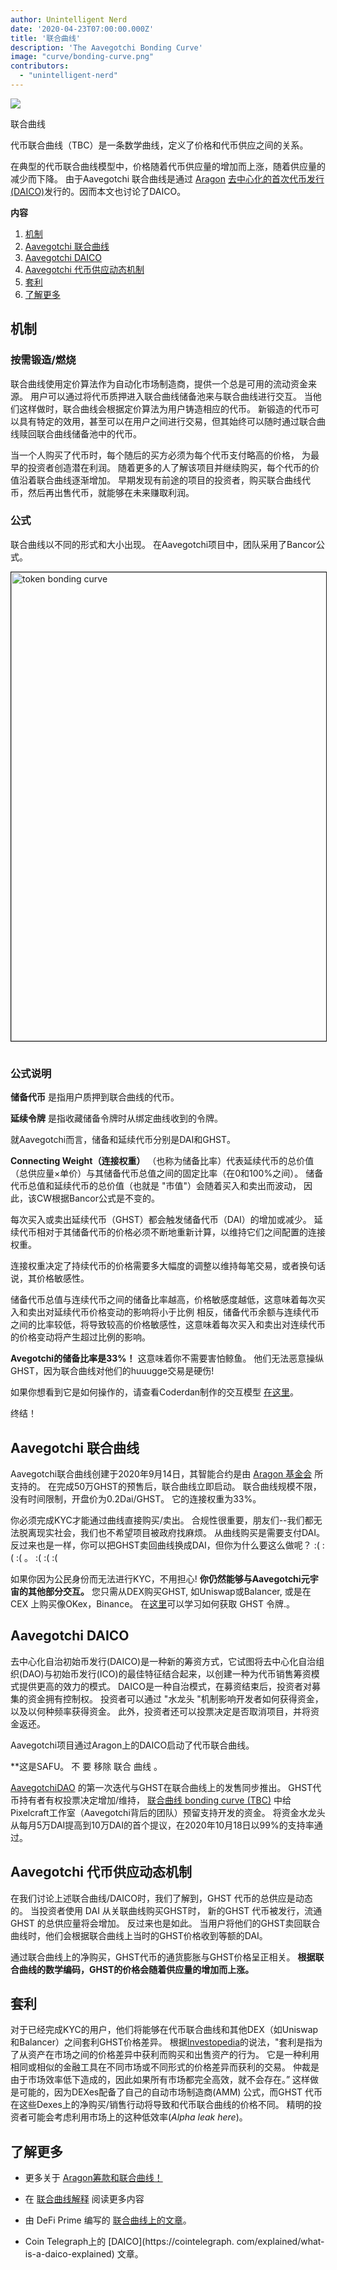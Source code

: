 ```yaml
---
author: Unintelligent Nerd
date: '2020-04-23T07:00:00.000Z'
title: '联合曲线'
description: 'The Aavegotchi Bonding Curve'
image: "curve/bonding-curve.png"
contributors:
  - "unintelligent-nerd"
---
```



<div class="headerImageContainer">
<img class="headerImage" src="/curve/bonding-curve.png">
<p class="headerImageText">联合曲线</p>
</div>

代币联合曲线（TBC）是一条数学曲线，定义了价格和代币供应之间的关系。

在典型的代币联合曲线模型中，价格随着代币供应量的增加而上涨，随着供应量的减少而下降。 由于Aavegotchi 联合曲线是通过  [Aragon](/glossary#aragon) [去中心化的首次代币发行(DAICO)](/glossary#daico)发行的。因而本文也讨论了DAICO。

<div class="contentsBox">

**内容**

<ol>
<li><a href=#mechanics>机制</a></li>
<li><a href=#aavegotchi-bonding-curve>Aavegotchi 联合曲线</a></li>
<li><a href=#aavegotchi-daico>Aavegotchi DAICO</a></li>
<li><a href=#aavegotchi-token-supply-dynamics>Aavegotchi 代币供应动态机制</a></li>
<li><a href=#arbitrage>套利</a></li>
<li><a href=#learn-more>了解更多</a></li>
</ol>

</div>

## 机制

### 按需锻造/燃烧

联合曲线使用定价算法作为自动化市场制造商，提供一个总是可用的流动资金来源。 用户可以通过将代币质押进入联合曲线储备池来与联合曲线进行交互。 当他们这样做时，联合曲线会根据定价算法为用户铸造相应的代币。 新锻造的代币可以具有特定的效用，甚至可以在用户之间进行交易，但其始终可以随时通过联合曲线赎回联合曲线储备池中的代币。

当一个人购买了代币时，每个随后的买方必须为每个代币支付略高的价格， 为最早的投资者创造潜在利润。 随着更多的人了解该项目并继续购买，每个代币的价值沿着联合曲线逐渐增加。 早期发现有前途的项目的投资者，购买联合曲线代币，然后再出售代币，就能够在未来赚取利润。

### 公式

联合曲线以不同的形式和大小出现。 在Aavegotchi项目中，团队采用了Bancor公式。

<img style = "border: 1px solid; margin-bottom: 15px" src = "/curve/reserve-ratio.png" alt = "token bonding curve" width = "750" />

### 公式说明

**储备代币** 是指用户质押到联合曲线的代币。

**延续令牌** 是指收藏储备令牌时从绑定曲线收到的令牌。

就Aavegotchi而言，储备和延续代币分别是DAI和GHST。

**Connecting Weight（连接权重）** （也称为储备比率）代表延续代币的总价值（总供应量×单价）与其储备代币总值之间的固定比率（在0和100%之间）。  储备代币总值和延续代币的总价值（也就是 "市值"）会随着买入和卖出而波动， 因此，该CW根据Bancor公式是不变的。

每次买入或卖出延续代币（GHST）都会触发储备代币（DAI）的增加或减少。 延续代币相对于其储备代币的价格必须不断地重新计算，以维持它们之间配置的连接权重。


连接权重决定了持续代币的价格需要多大幅度的调整以维持每笔交易，或者换句话说，其价格敏感性。

储备代币总值与连续代币之间的储备比率越高，价格敏感度越低，这意味着每次买入和卖出对延续代币价格变动的影响将小于比例 相反，储备代币余额与连续代币之间的比率较低，将导致较高的价格敏感性，这意味着每次买入和卖出对连续代币的价格变动将产生超过比例的影响。

**Avegotchi的储备比率是33%！** 这意味着你不需要害怕鲸鱼。 他们无法恶意操纵GHST，因为联合曲线对他们的huuugge交易是硬伤!

如果你想看到它是如何操作的，请查看Coderdan制作的交互模型 [在这里](https://observablehq.com/@cinnabarhorse/aavegotchi-bonding-curve)。

终结！

## Aavegotchi 联合曲线
Aavegotchi联合曲线创建于2020年9月14日，其智能合约是由 [Aragon 基金会](https://fundraising.aragon.black/) 所支持的。 在完成50万GHST的预售后，联合曲线立即启动。 联合曲线规模不限，没有时间限制，开盘价为0.2Dai/GHST。 它的连接权重为33%。

你必须完成KYC才能通过曲线直接购买/卖出。 合规性很重要，朋友们--我们都无法脱离现实社会，我们也不希望项目被政府找麻烦。 从曲线购买是需要支付DAI。 反过来也是一样，你可以把GHST卖回曲线换成DAI，但你为什么要这么做呢？ :( :( :( 。 :( :( :(

如果你因为公民身份而无法进行KYC，不用担心!  **你仍然能够与Aavegotchi元宇宙的其他部分交互。** 您只需从DEX购买GHST, 如Uniswap或Balancer, 或是在CEX 上购买像OKex，Binance。 在[这里](/ghst#get-ghst)可以学习如何获取 GHST 令牌.。

## Aavegotchi DAICO
去中心化自治初始币发行(DAICO)是一种新的筹资方式，它试图将去中心化自治组织(DAO)与初始币发行(ICO)的最佳特征结合起来，以创建一种为代币销售筹资模式提供更高的效力的模式。 DAICO是一种自治模式，在募资结束后，投资者对募集的资金拥有控制权。 投资者可以通过 "水龙头 "机制影响开发者如何获得资金，以及以何种频率获得资金。 此外，投资者还可以投票决定是否取消项目，并将资金返还。

Aavegotchi项目通过Aragon上的DAICO启动了代币联合曲线。

**这是SAFU。 不 要 移除 联合 曲线 。</p>

[AavegotchiDAO](/dao) 的第一次迭代与GHST在联合曲线上的发售同步推出。 GHST代币持有者有权投票决定增加/维持， [联合曲线 bonding curve (TBC)](/curve) 中给Pixelcraft工作室（Aavegotchi背后的团队）预留支持开发的资金。 将资金水龙头从每月5万DAI提高到10万DAI的首个提议，在2020年10月18日以99%的支持率通过。

## Aavegotchi 代币供应动态机制
在我们讨论上述联合曲线/DAICO时，我们了解到，GHST 代币的总供应是动态的。 当投资者使用 DAI 从关联曲线购买GHST时， 新的GHST 代币被发行，流通GHST 的总供应量将会增加。 反过来也是如此。 当用户将他们的GHST卖回联合曲线时，他们会根据联合曲线上当时的GHST价格收到等额的DAI。

通过联合曲线上的净购买，GHST代币的通货膨胀与GHST价格呈正相关。 **根据联合曲线的数学编码，GHST的价格会随着供应量的增加而上涨。**

## 套利
对于已经完成KYC的用户，他们将能够在代币联合曲线和其他DEX（如Uniswap和Balancer）之间套利GHST价格差异。 根据[Investopedia](https://www.investopedia.com/terms/a/arbitrage.asp)的说法，"套利是指为了从资产在市场之间的价格差异中获利而购买和出售资产的行为。 它是一种利用相同或相似的金融工具在不同市场或不同形式的价格差异而获利的交易。 仲裁是由于市场效率低下造成的，因此如果所有市场都完全高效，就不会存在。” 这样做是可能的，因为DEXes配备了自己的自动市场制造商(AMM) 公式，而GHST 代币在这些Dexes上的净购买/销售行动将导致和代币联合曲线的价格不同。 精明的投资者可能会考虑利用市场上的这种低效率(*Alpha leak here*)。

## 了解更多

* 更多关于 [Aragon筹款和联合曲线！](https://fundraising.aragon.black/components/bonding-curve)

* 在 [联合曲线解释](https://yos.io/2018/11/10/bonding-curves/) 阅读更多内容

* 由 DeFi Prime 编写的 [联合曲线上的文章](https://defiprime.com/bonding-curve-explained)。

* Coin Telegraph上的 [DAICO](https://cointelegraph. com/explained/what-is-a-daico-explained) 文章。